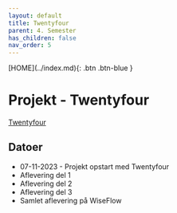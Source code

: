 ```yaml
---
layout: default
title: Twentyfour
parent: 4. Semester
has_children: false
nav_order: 5
---
```


<span class="fs-1">
[HOME](../index.md){: .btn .btn-blue }
</span>

# Projekt - Twentyfour


[Twentyfour](https://twentyfour.dk)

## Datoer
- 07-11-2023 - Projekt opstart med Twentyfour
- Aflevering del 1
- Aflevering del 2
- Aflevering del 3
- Samlet aflevering på WiseFlow
